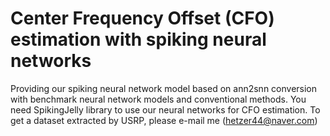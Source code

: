 # Center Frequency Offset (CFO) estimation with spiking neural networks
Providing our spiking neural network model based on ann2snn conversion with benchmark neural network models and conventional methods.
You need SpikingJelly library to use our neural networks for CFO estimation. 
To get a dataset extracted by USRP, please e-mail me (hetzer44@naver.com)
